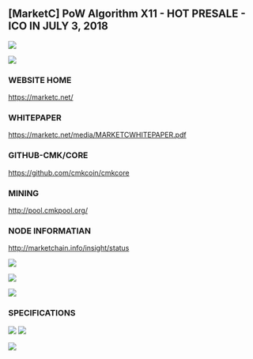 ## [MarketC] PoW Algorithm X11 - HOT PRESALE - ICO IN JULY 3, 2018 

![](https://i.imgur.com/ZLkaHqS.jpg)

![](https://i.imgur.com/qQSujIE.jpg)

### WEBSITE HOME 
https://marketc.net/

### WHITEPAPER
https://marketc.net/media/MARKETCWHITEPAPER.pdf

### GITHUB-CMK/CORE
https://github.com/cmkcoin/cmkcore

### MINING
http://pool.cmkpool.org/

### NODE INFORMATIAN

http://marketchain.info/insight/status

![](https://i.imgur.com/mnAhoHx.png)

![](https://i.imgur.com/fIoKi8U.png)

![](https://i.imgur.com/2pVTDOO.png)

### SPECIFICATIONS

![](https://i.imgur.com/VVCxjrB.png)
![](https://i.imgur.com/mHstZVH.png)

![](https://i.imgur.com/RuqzL4l.png)

